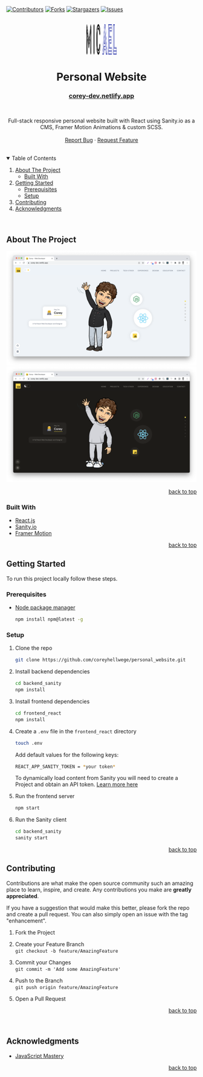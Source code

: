 <div id="top"></div>

[![Contributors][contributors-shield]][contributors-url]
[![Forks][forks-shield]][forks-url]
[![Stargazers][stars-shield]][stars-url]
[![Issues][issues-shield]][issues-url]

<br />

<div align="center">
  <a href="https://github.com/coreyhellwege/personal_website">
    <img src="./frontend_react/src/assets/logo.png" alt="Logo" width="80" height="80">
  </a>

  <h1 align="center">Personal Website</h1>

  <a href="https://corey-dev.netlify.app/">
    <h3>corey-dev.netlify.app</h3>
  </a>

  <br />

  <p align="center">
    Full-stack responsive personal website built with React using Sanity.io as a CMS, Framer Motion Animations & custom SCSS.
    <br />
    <br />
    <a href="https://github.com/coreyhellwege/personal_website/issues">Report Bug</a>
    ·
    <a href="https://github.com/coreyhellwege/personal_website/issues">Request Feature</a>
  </p>
</div>

<br />

<details open>
  <summary>Table of Contents</summary>
  <ol>
    <li>
      <a href="#about-the-project">About The Project</a>
      <ul>
        <li><a href="#built-with">Built With</a></li>
      </ul>
    </li>
    <li>
      <a href="#getting-started">Getting Started</a>
      <ul>
        <li><a href="#prerequisites">Prerequisites</a></li>
        <li><a href="#setup">Setup</a></li>
      </ul>
    </li>
    <li><a href="#contributing">Contributing</a></li>
    <li><a href="#acknowledgments">Acknowledgments</a></li>
  </ol>
</details>

<br />

<!-- ABOUT THE PROJECT -->
## About The Project

![Screenshot 1][screenshot-1]
![Screenshot 2][screenshot-2]

<p align="right"><a href="#top">back to top</a></p>

### Built With

* [React.js](https://reactjs.org/)
* [Sanity.io](https://www.sanity.io/)
* [Framer Motion](https://www.framer.com/motion/)

<p align="right"><a href="#top">back to top</a></p>

## Getting Started

To run this project locally follow these steps.

### Prerequisites

* [Node package manager](https://www.npmjs.com/)

  ```sh
  npm install npm@latest -g
  ```

### Setup

1. Clone the repo

   ```sh
   git clone https://github.com/coreyhellwege/personal_website.git
   ```
2. Install backend dependencies

   ```sh
   cd backend_sanity
   npm install
   ```
3. Install frontend dependencies

   ```sh
   cd frontend_react
   npm install
   ```
4. Create a `.env` file in the `frontend_react` directory 

    ```sh
    touch .env
    ```

    Add default values for the following keys:

    ```sh
    REACT_APP_SANITY_TOKEN = *your token*
    ```
    To dynamically load content from Sanity you will need to create a Project and obtain an API token. [Learn more here](https://www.sanity.io/docs/getting-started)

5. Run the frontend server

   ```sh
   npm start
   ```

6. Run the Sanity client

   ```sh
   cd backend_sanity
   sanity start
   ```

<p align="right"><a href="#top">back to top</a></p>

## Contributing

Contributions are what make the open source community such an amazing place to learn, inspire, and create. Any contributions you make are **greatly appreciated**.

If you have a suggestion that would make this better, please fork the repo and create a pull request. You can also simply open an issue with the tag "enhancement".

1. Fork the Project

2. Create your Feature Branch <br />
`git checkout -b feature/AmazingFeature`

3. Commit your Changes <br />
`git commit -m 'Add some AmazingFeature'`

4. Push to the Branch <br />
`git push origin feature/AmazingFeature`

5. Open a Pull Request

<p align="right"><a href="#top">back to top</a></p>

<br />

## Acknowledgments

* [JavaScript Mastery](https://www.youtube.com/c/JavaScriptMastery/)

<p align="right"><a href="#top">back to top</a></p>

<!-- https://www.markdownguide.org/basic-syntax/#reference-style-links -->
[contributors-shield]: https://img.shields.io/github/contributors/coreyhellwege/personal_website.svg?style=for-the-badge
[contributors-url]: https://github.com/coreyhellwege/personal_website/graphs/contributors
[forks-shield]: https://img.shields.io/github/forks/coreyhellwege/personal_website.svg?style=for-the-badge
[forks-url]: https://github.com/coreyhellwege/personal_website/network/members
[stars-shield]: https://img.shields.io/github/stars/coreyhellwege/personal_website.svg?style=for-the-badge
[stars-url]: https://github.com/coreyhellwege/personal_website/stargazers
[issues-shield]: https://img.shields.io/github/issues/coreyhellwege/personal_website.svg?style=for-the-badge
[issues-url]: https://github.com/coreyhellwege/personal_website/issues
[license-shield]: https://img.shields.io/github/license/coreyhellwege/personal_website.svg?style=for-the-badge
[license-url]: /LICENSE.txt
[screenshot-1]: ./frontend_react/src/assets/day-screenshot.png
[screenshot-2]: ./frontend_react/src/assets/night-screenshot.png